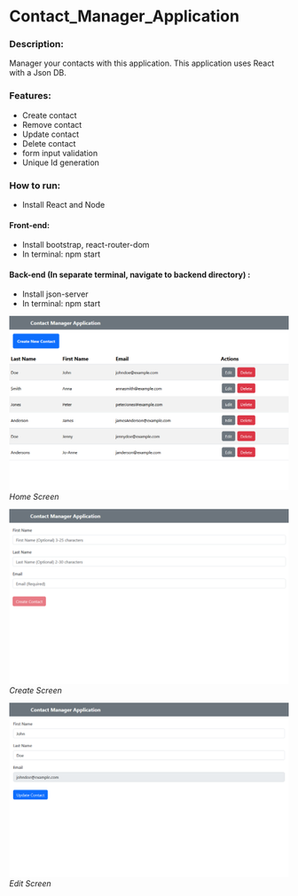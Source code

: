 # Contact_Manager_Application
### Description:
Manager your contacts with this application. This application uses React with a Json DB.

### Features:
- Create contact
- Remove contact
- Update contact
- Delete contact
- form input validation
- Unique Id generation


### How to run:
- Install React and Node
#### Front-end:
- Install bootstrap, react-router-dom
- In terminal: npm start

#### Back-end (In separate terminal, navigate to backend directory) : 
- Install json-server
- In terminal: npm start
 

![Home Screen](https://github.com/ZPaulWeleschuk/Contact_Manager_Application/blob/main/img/home_screen.PNG)
*Home Screen*

![Create Screen](https://github.com/ZPaulWeleschuk/Contact_Manager_Application/blob/main/img/create_screen.PNG)
*Create Screen*

![Edit Screen](https://github.com/ZPaulWeleschuk/Contact_Manager_Application/blob/main/img/edit_screen.PNG)
*Edit Screen*

